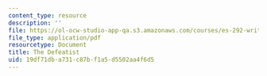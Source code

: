 ```yaml
---
content_type: resource
description: ''
file: https://ol-ocw-studio-app-qa.s3.amazonaws.com/courses/es-292-writing-workshop-spring-2008/19df71dba731c87bf1a5d5502aa4f6d5_MITES_292S08_the_def.pdf
file_type: application/pdf
resourcetype: Document
title: The Defeatist
uid: 19df71db-a731-c87b-f1a5-d5502aa4f6d5
---
```

